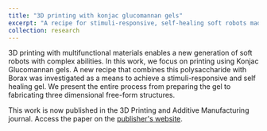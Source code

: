 ```yaml
---
title: "3D printing with konjac glucomannan gels"
excerpt: "A recipe for stimuli-responsive, self-healing soft robots made with gels <br/><img src='/images/projectImages/kgm.png'>"
collection: research
---
```


3D printing with multifunctional materials enables a new generation of soft robots with complex abilities. In this work, we focus on printing using Konjac Glucomannan gels. A new recipe that combines this polysaccharide with Borax was investigated as a means to achieve a stimuli-responsive and self healing gel. We present the entire process from preparing the gel to fabricating three dimensional free-form structures. 

This work is now published in the 3D Printing and Additive Manufacturing journal. Access the paper on the [publisher's website](https://www.liebertpub.com/doi/10.1089/3dp.2020.0289).
